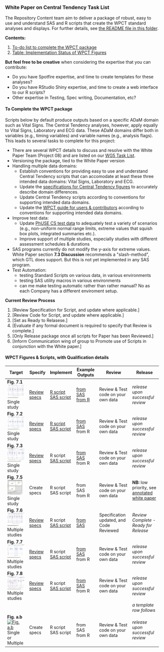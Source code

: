 ### White Paper on Central Tendency Task List

The Repository Content team aim to deliver a package of robust, easy to use and understand SAS and R scripts that create the WPCT standard analyses and displays. For further details, see [the README file in this folder](./README.md).

**Contents:**
 1. [To-do list to complete the WPCT package](http://github.com/phuse-org/phuse-scripts/blob/master/whitepapers/WPCT/TODO.md#to-complete-the-wpct-package)
 2. [Table: Implementation Status of WPCT Figures](http://github.com/phuse-org/phuse-scripts/blob/master/whitepapers/WPCT/TODO.md#wpct-figures--scripts-with-qualification-details)

**But feel free to be creative** when considering the expertise that you can contribute:
* Do you have Spotfire expertise, and time to create templates for these analyses?
* Do you have RStudio Shiny expertise, and time to create a web interface to our R scripts?
* Other expertise in Testing, Spec writing, Documentation, etc?

#### To Complete the WPCT package

Scripts below by default produce outputs based on a specific ADaM domain such as Vital Signs. The Central Tendency analyses, however, apply equally to Vital Signs, Laboratory and ECG data. These ADaM domains differ both in variables (e.g., timing variables) and variable names (e.g., analysis flags). This leads to several tasks to complete for this project:

* There are several WPCT details to discuss and resolve with the White Paper Team (Project 08) and are listed on our [WG5 Task List](http://github.com/phuse-org/phuse-scripts/blob/master/TODO.md).
* Versioning the package, tied to the White Paper version
* Handling multiple data domains:
  * Establish conventions for providing easy to use and understand Central Tendency scripts that can accomodate at least these three intended data domains: Vital Signs, Laboratory and ECG.
  * Update the [specifications for Central Tendency figures](http://github.com/phuse-org/phuse-scripts/tree/master/whitepapers/specification) to accurately describe domain differences.
  * Update Central Tendency scripts according to conventions for supporting intended data domains.
  * Update the [WPCT guide for users & contributors](http://github.com/phuse-org/phuse-scripts/blob/master/whitepapers/CentralTendency-UserGuide.md) according to conventions for supporting intended data domains.
* Improve test data:
  * Update [PhUSE CS test data](http://github.com/phuse-org/phuse-scripts/tree/master/data/adam) to adequately test a variety of scenarios (e.g., non-uniform normal range limits, extreme values that squish box plots, integrated summaries etc.). 
  * Improve support of multiple studies, especially studies with different assessment schedules & durations
* SAS programs currently do not modify the y-axis for extreme values. White Paper section **7.3 Discussion** recommends a "slash-method", which GTL does support. But this is not yet implemented in any SAS program.
* Test Automation:
  * testing Standard Scripts on various data, in various environments
  * testing SAS utility macros in various environments
  * can me make testing automatic rather than rather manual? No as each Company has a different enviroment setup.

**Current Review Process**
1. [Review Specification for Script, and update where applicable.]
2. [Review Code for Script, and update where applicable.]
3. [Set as Ready to Relasese.]
4. [Evaluate if any formal document is required to specify that Review is complete.]
5. [Only Release package once all scripts for Paper has been Reviewed.]
6. [Inform Communication wing of group to Promote use of Scripts in conjunction with the White paper.]


#### WPCT Figures & Scripts, with Qualification details

| Target | Specify | Implement | Example Outputs | Review | Release |
|---|---|---|---|---|---|
| **Fig. 7.1** [![Fig. 7.1](../images/wpct/target_07.01.png)](../images/wpct/target_07.01_full.png)<br/>Single study|[Review specs](http://github.com/phuse-org/phuse-scripts/blob/master/whitepapers/specification/WPCT_Fig_7.1_RequirementsSpecification.docx)|[R script](http://github.com/phuse-org/phuse-scripts/blob/master/whitepapers/WPCT/WPCT-F.07.01.R)<br/> [SAS script](http://github.com/phuse-org/phuse-scripts/blob/master/whitepapers/WPCT/WPCT-F.07.01.sas)|[from SAS](http://github.com/phuse-org/phuse-scripts/blob/master/whitepapers/WPCT/outputs_sas/WPCT-F.07.01_Box_plot_DIABP_by_visit_for_timepoint_815.pdf)<br/>[from R](http://github.com/phuse-org/phuse-scripts/blob/master/whitepapers/WPCT/outputs_r/WPCT-F.07.01%20R%20Output%20Example.PNG)|Review & Test code on your own data| *release upon successful review*|
| **Fig. 7.2** [![Fig. 7.2](../images/wpct/target_07.02.png)](../images/wpct/target_07.02_full.png)<br/>Single study|[Review specs](http://github.com/phuse-org/phuse-scripts/blob/master/whitepapers/specification/WPCT_Fig_7.2_RequirementsSpecification.docx)|[R script](http://github.com/phuse-org/phuse-scripts/blob/master/whitepapers/WPCT/WPCT-F.07.02.R)<br/>[SAS script](http://github.com/phuse-org/phuse-scripts/blob/master/whitepapers/WPCT/WPCT-F.07.02.sas)|[from SAS](http://github.com/phuse-org/phuse-scripts/blob/master/whitepapers/WPCT/outputs_sas/WPCT-F.07.02_Box_plot_DIABP_Change_by_visit_for_timepoint_815.pdf)<br/>from R|Review & Test code on your own data| *release upon successful review*|
| **Fig. 7.3** [![Fig. 7.3](../images/wpct/target_07.03.png)](../images/wpct/target_07.03_full.png)<br/>Single study|[Review specs](http://github.com/phuse-org/phuse-scripts/blob/master/whitepapers/specification/WPCT_Fig_7.3_RequirementsSpecification.docx)|R script<br/>[SAS script](http://github.com/phuse-org/phuse-scripts/blob/master/whitepapers/WPCT/WPCT-F.07.03.sas)|[from SAS](http://github.com/phuse-org/phuse-scripts/blob/master/whitepapers/WPCT/outputs_sas/WPCT-F.07.03_Box_plot_DIABP_with_change_by_visit_for_timepoint_815.pdf)<br/>from R|Review & Test code on your own data| *release upon successful review*|
| **Fig. 7.5** [![Fig. 7.5](../images/wpct/target_07.05.png)](../images/wpct/target_07.05_full.png)<br/>Single study|Create specs|R script<br/>SAS script|from SAS<br/>from R|Review & Test code on your own data| **NB:** low priority, see [annotated white paper](http://github.com/phuse-org/phuse-scripts/blob/master/whitepapers/specification/Annotated-CSS_WhitePaper_CentralTendency_v1.0.pdf)|
| **Fig. 7.6** [![Fig. 7.6](../images/wpct/target_07.06.png)](../images/wpct/target_07.06_full.png)<br/>Multiple studies|[Review specs](http://github.com/phuse-org/phuse-scripts/blob/master/whitepapers/specification/WPCT_Fig_7.6_RequirementsSpecification.docx)|R script<br/>[SAS script](http://github.com/phuse-org/phuse-scripts/blob/master/whitepapers/WPCT/WPCT-F.07.06.sas)|[from SAS](http://github.com/phuse-org/phuse-scripts/blob/master/whitepapers/WPCT/outputs_sas/WPCT-F.07.06_Box_plot_DIABP_last_base_post_by_study_for_timepoint_815.pdf)<br/>|Specification updated, and Code Reviewed| *Review Complete - Ready for Release*|
| **Fig. 7.7** [![Fig. 7.7](../images/wpct/target_07.07.png)](../images/wpct/target_07.07_full.png)<br/>Multiple studies|[Review specs](http://github.com/phuse-org/phuse-scripts/blob/master/whitepapers/specification/WPCT_Fig_7.7_RequirementsSpecification.docx)|R script<br/>[SAS script](http://github.com/phuse-org/phuse-scripts/blob/master/whitepapers/WPCT/WPCT-F.07.07.sas)|[from SAS](http://github.com/phuse-org/phuse-scripts/blob/master/whitepapers/WPCT/outputs_sas/WPCT-F.07.07_Box_plot_DIABP_change_MIN_base_post_by_study_for_timepoint_815.pdf)<br/>from R|Review & Test code on your own data| *release upon successful review*|
| **Fig. 7.8** [![Fig. 7.8](../images/wpct/target_07.08.png)](../images/wpct/target_07.08_full.png)<br/>Multiple studies|[Review specs](http://github.com/phuse-org/phuse-scripts/blob/master/whitepapers/specification/WPCT_Fig_7.8_RequirementsSpecification.docx)|R script<br/>[SAS script](http://github.com/phuse-org/phuse-scripts/blob/master/whitepapers/WPCT/WPCT-F.07.08.sas)|[from SAS](http://github.com/phuse-org/phuse-scripts/blob/master/whitepapers/WPCT/outputs_sas/WPCT-F.07.08_Box_plot_DIABP_lastminmax_change_timepoint_815.pdf)<br/>from R|Review & Test code on your own data| *release upon successful review*|
| | | | | |*a template row follows*|
| **Fig. a.b** [![Fig. a.b](../images/wpct/target_A.b.png)](../images/wpct/target_A.b_full.png)<br/>Single or Multiple|Create specs|R script<br/>SAS script|from SAS<br/>from R|Review & Test code on your own data| *release upon successful review*|
